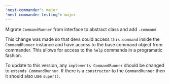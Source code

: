 ```yaml
---
'nest-commander': major
'nest-commander-testing': major
---
```


Migrate `CommandRunner` from interface to abstract class and add `.command`

This change was made so that devs could access `this.command` inside the `CommandRunner` instance and have access to the base command object from commander. This allows for access to the `help` commands in a programatic fashion.

To update to this version, any `implements CommandRunner` should be changed to `extends CommandRunner`. If there is a `constructor` to the `CommandRunner` then it should also use `super()`.
